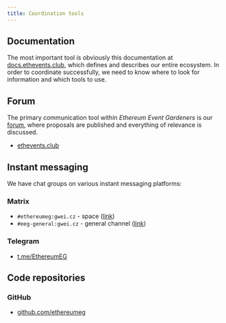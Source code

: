```yaml
---
title: Coordination tools
---
```


## Documentation

The most important tool is obviously this documentation at [docs.ethevents.club](https://docs.ethevents.club), which defines and describes our entire ecosystem. In order to coordinate successfully, we need to know where to look for information and which tools to use.

## Forum

The primary communication tool within *Ethereum Event Gardeners* is our [forum](https://ethevents.club), where proposals are published and everything of relevance is discussed.

* [ethevents.club](https://ethevents.club)

## Instant messaging

We have chat groups on various instant messaging platforms:

### Matrix
* `#ethereumeg:gwei.cz` - space ([link](https://matrix.to/#/#ethereumeg:gwei.cz))
* `#eeg-general:gwei.cz` - general channel ([link](https://matrix.to/#/#eeg-general:gwei.cz))

### Telegram
* [t.me/EthereumEG](https://t.me/EthereumEG)

## Code repositories

### GitHub
* [github.com/ethereumeg](https://github.com/ethereumeg)